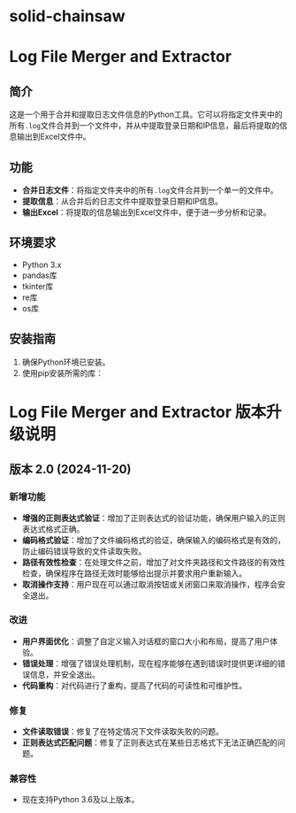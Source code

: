 # solid-chainsaw
# Log File Merger and Extractor

## 简介

这是一个用于合并和提取日志文件信息的Python工具。它可以将指定文件夹中的所有`.log`文件合并到一个文件中，并从中提取登录日期和IP信息，最后将提取的信息输出到Excel文件中。

## 功能

- **合并日志文件**：将指定文件夹中的所有`.log`文件合并到一个单一的文件中。
- **提取信息**：从合并后的日志文件中提取登录日期和IP信息。
- **输出Excel**：将提取的信息输出到Excel文件中，便于进一步分析和记录。

## 环境要求

- Python 3.x
- pandas库
- tkinter库
- re库
- os库

## 安装指南

1. 确保Python环境已安装。
2. 使用pip安装所需的库：


# Log File Merger and Extractor 版本升级说明

## 版本 2.0 (2024-11-20)

### 新增功能
- **增强的正则表达式验证**：增加了正则表达式的验证功能，确保用户输入的正则表达式格式正确。
- **编码格式验证**：增加了文件编码格式的验证，确保输入的编码格式是有效的，防止编码错误导致的文件读取失败。
- **路径有效性检查**：在处理文件之前，增加了对文件夹路径和文件路径的有效性检查，确保程序在路径无效时能够给出提示并要求用户重新输入。
- **取消操作支持**：用户现在可以通过取消按钮或关闭窗口来取消操作，程序会安全退出。

### 改进
- **用户界面优化**：调整了自定义输入对话框的窗口大小和布局，提高了用户体验。
- **错误处理**：增强了错误处理机制，现在程序能够在遇到错误时提供更详细的错误信息，并安全退出。
- **代码重构**：对代码进行了重构，提高了代码的可读性和可维护性。

### 修复
- **文件读取错误**：修复了在特定情况下文件读取失败的问题。
- **正则表达式匹配问题**：修复了正则表达式在某些日志格式下无法正确匹配的问题。

### 兼容性
- 现在支持Python 3.6及以上版本。

